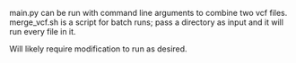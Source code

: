 main.py can be run with command line arguments to combine two vcf files. merge_vcf.sh is a script for batch runs; pass a directory as input and it will run every file in it.

Will likely require modification to run as desired.
